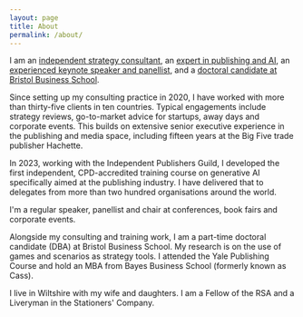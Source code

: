 ```yaml
---
layout: page
title: About
permalink: /about/
---
```


I am an [independent strategy consultant](/consulting.md), an [expert in publishing and AI](/training.md), an [experienced keynote speaker and panellist](/speaking.md), and a [doctoral candidate at Bristol Business School](/research.md). 

Since setting up my consulting practice in 2020, I have worked with more than thirty-five clients in ten countries. Typical engagements include strategy reviews, go-to-market advice for startups, away days and corporate events. This builds on extensive senior executive experience in the publishing and media space, including fifteen years at the Big Five trade publisher Hachette. 

In 2023, working with the Independent Publishers Guild, I developed the first independent, CPD-accredited training course on generative AI specifically aimed at the publishing industry. I have delivered that to delegates from more than two hundred organisations around the world. 

I'm a regular speaker, panellist and chair at conferences, book fairs and corporate events.

Alongside my consulting and training work, I am a part-time doctoral candidate (DBA) at Bristol Business School. My research is on the use of games and scenarios as strategy tools. I attended the Yale Publishing Course and hold an MBA from Bayes Business School (formerly known as Cass).

I live in Wiltshire with my wife and daughters. I am a Fellow of the RSA and a Liveryman in the Stationers' Company. 


